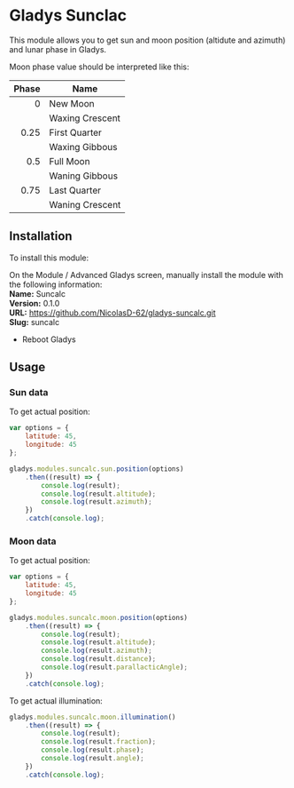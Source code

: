 Gladys Sunclac
=======================

This module allows you to get sun and moon position (altidute and azimuth) and lunar phase in Gladys.

Moon phase value should be interpreted like this:

| Phase | Name            |
| ----: | --------------- |
|     0 | New Moon        |
|       | Waxing Crescent |
|  0.25 | First Quarter   |
|       | Waxing Gibbous  |
|   0.5 | Full Moon       |
|       | Waning Gibbous  |
|  0.75 | Last Quarter    |
|       | Waning Crescent |

## Installation

To install this module:

On the Module / Advanced Gladys screen, manually install the module with the following information:  
**Name:** Suncalc  
**Version:** 0.1.0  
**URL:** https://github.com/NicolasD-62/gladys-suncalc.git  
**Slug:** suncalc  

- Reboot Gladys 

## Usage
### Sun data
To get actual position:
```javascript
var options = {
    latitude: 45,
    longitude: 45
};

gladys.modules.suncalc.sun.position(options)
    .then((result) => {
        console.log(result);
        console.log(result.altitude);
        console.log(result.azimuth);
    })
    .catch(console.log);
```

### Moon data
To get actual position:
```javascript
var options = {
    latitude: 45,
    longitude: 45
};

gladys.modules.suncalc.moon.position(options)
    .then((result) => {
        console.log(result);
        console.log(result.altitude);
        console.log(result.azimuth);
        console.log(result.distance);
        console.log(result.parallacticAngle);
    })
    .catch(console.log);
```

To get actual illumination:
```javascript
gladys.modules.suncalc.moon.illumination()
    .then((result) => {
        console.log(result);
        console.log(result.fraction);
        console.log(result.phase);
        console.log(result.angle);
    })
    .catch(console.log);
```
